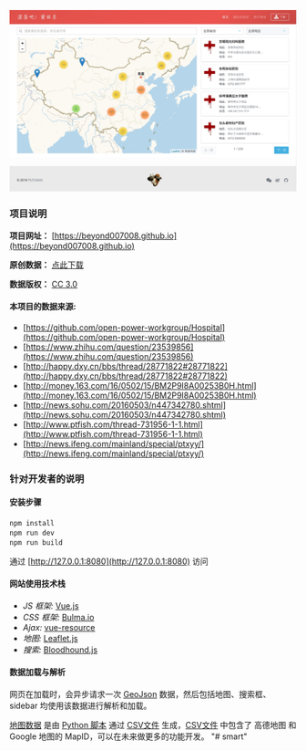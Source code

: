 
![截图](./assets/images/screenshot/index.jpg)

### 项目说明


**项目网址：** [https://beyond007008.github.io](https://beyond007008.github.io)

**原创数据：** [点此下载](https://github.com/beyond007008/beyond007008.github.io/raw/master/assets/data/hospital.xlsx)

**数据版权：** [CC 3.0](https://creativecommons.org/licenses/by-nc-sa/3.0/deed.zh)

#### 本项目的数据来源:

- [https://github.com/open-power-workgroup/Hospital](https://github.com/open-power-workgroup/Hospital)
- [https://www.zhihu.com/question/23539856](https://www.zhihu.com/question/23539856)
- [http://happy.dxy.cn/bbs/thread/28771822#28771822](http://happy.dxy.cn/bbs/thread/28771822#28771822)
- [http://money.163.com/16/0502/15/BM2P9I8A00253B0H.html](http://money.163.com/16/0502/15/BM2P9I8A00253B0H.html)
- [http://news.sohu.com/20160503/n447342780.shtml](http://news.sohu.com/20160503/n447342780.shtml)
- [http://www.ptfish.com/thread-731956-1-1.html](http://www.ptfish.com/thread-731956-1-1.html)
- [http://news.ifeng.com/mainland/special/ptxyy/](http://news.ifeng.com/mainland/special/ptxyy/)

### 针对开发者的说明

#### 安装步骤

``` bash
npm install
npm run dev
npm run build
```

通过 [http://127.0.0.1:8080](http://127.0.0.1:8080) 访问

#### 网站使用技术栈

- *JS 框架:* [Vue.js](https://vuejs.org.cn/)
- *CSS 框架:* [Bulma.io](http://bulma.io/)
- *Ajax:* [vue-resource](https://github.com/vuejs/vue-resource) 
- *地图:* [Leaflet.js](http://leafletjs.com/)
- *搜索:* [Bloodhound.js](https://github.com/twitter/typeahead.js/blob/master/doc/bloodhound.md)

#### 数据加载与解析

网页在加载时，会异步请求一次 [GeoJson](http://geojson.org/) 数据，然后包括地图、搜索框、sidebar 均使用该数据进行解析和加载。

[地图数据](https://github.com/beyond007008/beyond007008.github.io/blob/master/assets/data/hospital.geojson) 是由 [Python 脚本](https://github.com/beyond007008/beyond007008.github.io/blob/master/assets/script/csv2geojson.py) 通过 [CSV文件](https://github.com/beyond007008/beyond007008.github.io/blob/master/assets/data/hospital.csv) 生成，[CSV文件](https://github.com/beyond007008/beyond007008.github.io/blob/master/assets/data/hospital.csv) 中包含了 高德地图 和 Google 地图的 MapID，可以在未来做更多的功能开发。
"# smart" 
